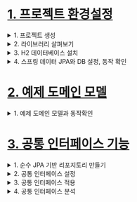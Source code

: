 # [1. 프로젝트 환경설정](./1.project-setting)

<details> <summary> 1. 프로젝트 생성 </summary>

</details>

<details> <summary> 2. 라이브러리 살펴보기</summary>

- gradle 의존관계 보기
    - `./gradlew dependencies -configuration compileClasspath`

**스프링 부트 라이브러리 살펴보기**
- spring-boot-starter-web
    - spring-boot-starter-tomcat: 톰캣 (웹서버)
    - spring-webmvc: 스프링 웹 MVC
- spring-boot-starter-data-jpa
    - spring-boot-starter-aop
    - spring-boot-starter-jdbc
        - HikariCP 커넥션 풀 (부트 2.0 기본)
    - hibernate + JPA: 하이버네이트 + JPA
    - spring-data-jpa: 스프링 데이터 JPA
- spring-boot-starter(공통): 스프링 부트 + 스프링 코어 + 로깅
- spring-boot
    - spring-core
- spring-boot-starter-logging
    - logback, slf4j

### 테스트 라이브러리
- spring-boot-starter-test
    - junit: 테스트 프레임워크, 스프링 부트 2.2부터 junit5( `jupiter` ) 사용
        - 과거 버전은 `vintage`
    - mockito: 목 라이브러리
    - assertj: 테스트 코드를 좀 더 편하게 작성하게 도와주는 라이브러리
        - https://joel-costigliola.github.io/assertj/index.html
    - spring-test: 스프링 통합 테스트 지원
- 핵심 라이브러리
    - 스프링 MVC
    - 스프링 ORM
    - JPA, 하이버네이트
    - 스프링 데이터 JPA
- 기타 라이브러리
    - H2 데이터베이스 클라이언트
    - 커넥션 풀: 부트 기본은 HikariCP
    - 로깅 SLF4J & LogBack
    - 테스트


</details>

<details> <summary> 3. H2 데이터베이스 설치 </summary>

- https://www.h2database.com/html/main.html
- 다운로드 및 설치
- h2 데이터베이스 버전은 스프링 부트 버전에 맞춘다.
- 권한 주기: `chmod 755 h2.sh`
- 데이터 베이스 파일 생성 방법
    - `jdbc:h2:~/datajpa` (최소 한번)
    - `~/datajpa.mv.db`파일 생성 확인
    - 이후 부터는 `jdbc:h2:tcp://localhost/~/datajpa` 이렇게 접속

- 주의: H2 데이터베이스의 MVCC 옵션은 G2 1.4.198 버전부터 제거되었다. 1.4.200 버전에서는 MVCC옵션을 사용하면 오류가 발생한다.

</details>

<details> <summary> 4. 스프링 데이터 JPA와 DB 설정, 동작 확인 </summary>

`main/resources/application.yml`
```
spring:
 datasource:
 url: jdbc:h2:tcp://localhost/~/jpashop
 username: sa
 password:
 driver-class-name: org.h2.Driver
 jpa:
 hibernate:
 ddl-auto: create
 properties:
 hibernate:
# show_sql: true
 format_sql: true
logging.level:
 org.hibernate.SQL: debug
# org.hibernate.type: trace
```

- spring.jpa.hibernate.ddl-auto: create
    - 이 옵션은 애플리케이션 실행 시점에 테이블을 drop 하고, 다시 생성한다.

> 참고: 모든 로그 출력은 가급적 로거를 통해 남겨야 한다
> `show_sql` : 옵션은 `System.out` 에 하이버네이트 실행 SQL을 남긴다.
> `org.hibernate.SQL` : 옵션은 logger를 통해 하이버네이트 실행 SQL을 남긴다

### 실제 동작하는지 확인하기
- Entity, Repository 동작 확인
- jar 빌드해서 동작 확인

> 참고: 스프링 부트를 통해 복잡한 설정이 다 자동화 되었다. `persistence.xml`도 없고,
> `LocalContainerEntityManagerFactoryBean`도 없다. 스프링 부트를 통한 추가 설정은
> 스프링 부트 메뉴얼을 참고하고, 스프링 부트를 사용하지 않고 순수 스프링과 JPA 설정 방법은 자바
> ORM표준 JPA 프로그래밍 책을 참고

### 쿼리 파라미터 로그 남기기
- 로그에 다음을 추가하기 `org.hiberrnate.type`: SQL 실행 파라미터를 로그로 남긴다.
- 외부 라이브 러리 사용
    - https://github.com/gavlyukovskiy/spring-boot-data-source-decorator
    - 스프링 부트를 사용하면 이 라이브러리만 추가하면 된다.<br>
    `implementation 'com.github.gavlyukovskiy:p6spy-spring-boot-starter:1.5.6'`

> 참고: 쿼리 파라미터를 로그로 남기는 외부 라이브러리는 시스템 자원을 사용하므로, 개발 단계에서는 편하게
> 사용해도 된다. 하지만 운영시스템에 적용하려면 꼭 성능테스트를 하고 사용하는 것이 좋다.


</details>


# [2. 예제 도메인 모델](./2.example-domain-model)

<details> <summary> 1. 예제 도메인 모델과 동작확인 </summary>

**엔티티 클래스**
![image](https://user-images.githubusercontent.com/28394879/134102684-acc050af-2014-40ac-ba32-92502e61b8b8.png)

**ERD**
![image](https://user-images.githubusercontent.com/28394879/134102731-e9f9f990-0f73-4ffd-b31d-de8a37b97dd6.png)


**Member 엔티티**
- 롬복 설명
    - @Setter: 실무에서 가급적 Setter는 사용하지 않기
    - @NoArgsConstructor AccessLevel.PROTECTED: 기본 생성자 막고 싶은데, JPA 스팩상 PROTECTED로 열어 두어야 함
    - @ToString: 가급적 내부 필드만(연관관계 없는 필드만)
- `changeTeam()`으로 양방향 연관관계 한번에 처리(연관관계 편의 메소드)


**Team 엔티티**
- Member와 Team은 양방향 연관관계, `Member.team`이 연관관계의 주인, `Team.members`는 연관관계의 주인이 아님,
따라서 `Member.team`이 데이터베이스 외래키 값을 변경, 반대편은 읽기만 가능

**데이터 확인 테스트**
- 가급적 순수 JPA로 동작 확인 (뒤에서 변경)
- db 테이블 결과 확인
- 지연 로딩 동작 확인

</details>







# [3. 공통 인터페이스 기능](./3.common-interface-function)

<details> <summary> 1. 순수 JPA 기반 리포지토리 만들기 </summary>

### 공통 인터페이스 기능
- 순수 JPA 기반 리포지토리 만들기
- 스프링 데이터 JPA 공통 인터페이스 소개
- 스프링 데이터 JPA 공통 인터페이스 활용

### 순수 JPA 기반 리포지토리 만들기
- 순수한 JPA 기반 리포지토리를 만들자
- 기본 CRUD
    - 저장
    - 변경 -> 변경감지 사용
    - 삭제
    - 전체 조회
    - 단건 조회
    - 카운트

> 참고: JPA에서 수정은 변경감지 기능을 사용하면 된다.
> 트랜젹선 안에서 엔티티를 조회한 다음에 데이터를 변경하면, 트랜잭션 종료 시점에 변경
> 감지 기능이 작동해서 변경된 엔티티를 감지하고 UPDATE SQL을 실행한다.


</details>



<details> <summary> 2. 공통 인터페이스 설정 </summary>

**JavaConfig 설정-스프링 부트 사용시 생략 가능**
```java
@Configuration
@EnableJpaRepositories(basePackages = "jpabook.jpashop.repository")
public class AppConfig {}
```
- 스프링 부트 사용시 `@SpringBootApplication` 위치를 지정(해당 패키지와 하위 패키지 인식)
- 만약 위치가 달라지면 `@EnableJpaRepositories`필요

**스프링 데이터 JPA가 구현 클래스 대신 생성**
![image](https://user-images.githubusercontent.com/28394879/134108972-496004f9-cbbf-4a85-b897-95470568d77f.png)
- `org.springframework.data.repository.Repository` 를 구현한 클래스는 스캔 대상
    - MemberRepository 인터페이스가 똥작한 이유
    - 실제 출력해보기(Proxy)
    - memberRepository.getClass() -> class.com.sun.proxy.$ProxyXXX
- `@Repository` 애노테이션 생략 가능
    - 컴포넌트 스캔을 스프링 데이터 JPA가 자동으로 처리
    - JPA 예외를 스프링 예외로 변환하는 과정도 자동으로 처리


</details>



<details> <summary> 3. 공통 인터페이스 적용 </summary>

- 순수 JPA로 구현한 `MemberJpaRepository` 대신에 스프링 데이터 JPA가 제공하는 공통 인터페이스 사용


</details>



<details> <summary> 4. 공통 인터페이스 분석 </summary>

- JpaRepository 인터페이스: 공통 CRUD 제공
- 제네릭은 <엔티티 타입, 식별자 타입> 설정

**공통 인터페이스 구성**
![image](https://user-images.githubusercontent.com/28394879/134111657-c8beaeeb-58c6-43e3-9665-f033ad03d47c.png)

**주의**
- `T findOne(ID)` -> `Optional<T> findById(ID)` 변경

**제네릭 타입**
- `T`: 엔티티
- `ID`: 엔티티의 식별자 타입
- `S`: 엔티티와 그 자식 타입

**주요 메서드**
- `save(S)`: 새로운 엔티티는 저장하고 이미 있는 엔티티는 병합한다.
- `delete(T)`: 엔티티 하나를 삭제한다. 내부에서 `EntityManager.remove()` 호출
- `findById(ID)`: 엔티티 하나를 조회한다. 내부에서 `EntityManager.find()` 호출
- `getOne(ID)`: 엔티티를 프록시로 조회한다. 내부에서 `EntityManager.getReference()`호출
- `findAll(_)`: 모든 엔티티를 조회한다. 정렬(`Sort`)이나 페이징(`Pageable`)조건을 파라미터로 제공할 수 있다.

> 참고: `JpaRepository`는 대부분의 공통 메서드르 제공한다.

</details>
